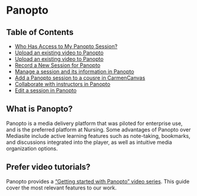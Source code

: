 # Panopto

## Table of Contents
* [Who Has Access to My Panopto Session?](panopto-session-who-has-access)
* [Upload an existing video to Panopto](panopto-upload-existing-video)
* [Upload an existing video to Panopto](panopto-upload-existing-video)
* [Record a New Session for Panopto](panopto-record-new-session)
* [Manage a session and its information in Panopto](panopto-manage-a-session)
* [Add a Panopto session to a cousre in CarmenCanvas](panopto-add-session-to-carmencanvas)
* [Collaborate with instructors in Panopto](panopto-collaborate-with-instructor)
* [Edit a session in Panopto](panopto-edit-session)

## What is Panopto?

Panopto is a media delivery platform that was piloted for enterprise use, and is the preferred platform at Nursing. Some advantages of Panopto over Mediasite include active learning features such as note-taking, bookmarks, and discussions integrated into the player, as well as intuitive media organization options.

## Prefer video tutorials?

Panopto provides a [“Getting started with Panopto” video series](https://howtovideos.hosted.panopto.com/Panopto/Pages/Folders/DepartmentHome.aspx?folderID=4b9de7ae-0080-4158-8496-a9ba01692c2e). This guide cover the most relevant features to our work.
